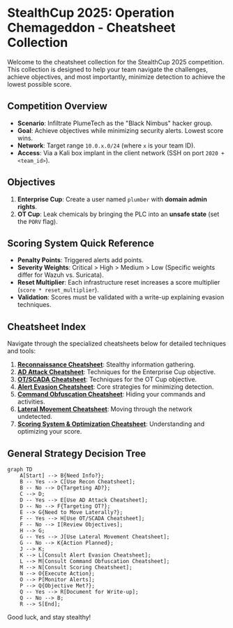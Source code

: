 # StealthCup 2025: Operation Chemageddon - Cheatsheet Collection

Welcome to the cheatsheet collection for the StealthCup 2025 competition. This collection is designed to help your team navigate the challenges, achieve objectives, and most importantly, minimize detection to achieve the lowest possible score.

## Competition Overview

- **Scenario**: Infiltrate PlumeTech as the "Black Nimbus" hacker group.
- **Goal**: Achieve objectives while minimizing security alerts. Lowest score wins.
- **Network**: Target range `10.0.x.0/24` (where `x` is your team ID).
- **Access**: Via a Kali box implant in the client network (SSH on port `2020 + <team_id>`).

## Objectives

1.  **Enterprise Cup**: Create a user named `plumber` with **domain admin rights**.
2.  **OT Cup**: Leak chemicals by bringing the PLC into an **unsafe state** (set the `PORV` flag).

## Scoring System Quick Reference

- **Penalty Points**: Triggered alerts add points.
- **Severity Weights**: Critical > High > Medium > Low (Specific weights differ for Wazuh vs. Suricata).
- **Reset Multiplier**: Each infrastructure reset increases a score multiplier (`score * reset_multiplier`).
- **Validation**: Scores must be validated with a write-up explaining evasion techniques.

## Cheatsheet Index

Navigate through the specialized cheatsheets below for detailed techniques and tools:

1.  **[Reconnaissance Cheatsheet](Reconnaissance-Cheatsheet.md)**: Stealthy information gathering.
2.  **[AD Attack Cheatsheet](AD-Attack-Cheatsheet.md)**: Techniques for the Enterprise Cup objective.
3.  **[OT/SCADA Cheatsheet](OT-SCADA-Cheatsheet.md)**: Techniques for the OT Cup objective.
4.  **[Alert Evasion Cheatsheet](Alert-Evasion-Cheatsheet.md)**: Core strategies for minimizing detection.
5.  **[Command Obfuscation Cheatsheet](Command-Obfuscation-Cheatsheet.md)**: Hiding your commands and activities.
6.  **[Lateral Movement Cheatsheet](Lateral-Movement-Cheatsheet.md)**: Moving through the network undetected.
7.  **[Scoring System & Optimization Cheatsheet](Scoring-System-Cheatsheet.md)**: Understanding and optimizing your score.

## General Strategy Decision Tree

```mermaid
graph TD
    A[Start] --> B{Need Info?};
    B -- Yes --> C[Use Recon Cheatsheet];
    B -- No --> D{Targeting AD?};
    C --> D;
    D -- Yes --> E[Use AD Attack Cheatsheet];
    D -- No --> F{Targeting OT?};
    E --> G{Need to Move Laterally?};
    F -- Yes --> H[Use OT/SCADA Cheatsheet];
    F -- No --> I[Review Objectives];
    H --> G;
    G -- Yes --> J[Use Lateral Movement Cheatsheet];
    G -- No --> K{Action Planned};
    J --> K;
    K --> L[Consult Alert Evasion Cheatsheet];
    L --> M[Consult Command Obfuscation Cheatsheet];
    M --> N[Consult Scoring Cheatsheet];
    N --> O{Execute Action};
    O --> P[Monitor Alerts];
    P --> Q{Objective Met?};
    Q -- Yes --> R[Document for Write-up];
    Q -- No --> B;
    R --> S[End];
```

Good luck, and stay stealthy!